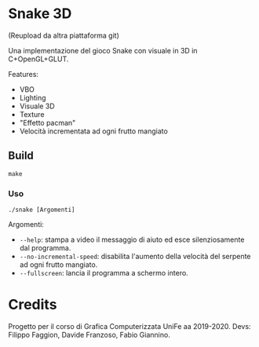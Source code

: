 # Snake 3D

(Reupload da altra piattaforma git)

Una implementazione del gioco Snake con visuale in 3D in C+OpenGL+GLUT.

Features:

- VBO
- Lighting
- Visuale 3D
- Texture
- "Effetto pacman"
- Velocità incrementata ad ogni frutto mangiato

## Build

```
make
```

### Uso

`./snake [Argomenti]`

Argomenti:

- `--help`: stampa a video il messaggio di aiuto ed esce silenziosamente dal programma.
- `--no-incremental-speed`: disabilita l'aumento della velocità del serpente ad ogni frutto mangiato.
- `--fullscreen`: lancia il programma a schermo intero.

# Credits

Progetto per il corso di Grafica Computerizzata UniFe aa 2019-2020.
Devs: Filippo Faggion, Davide Franzoso, Fabio Giannino.
